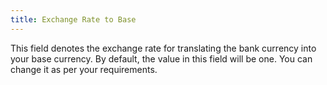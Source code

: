```yaml
---
title: Exchange Rate to Base
---
```



This field denotes the exchange rate for translating the bank currency  into your base currency. By default, the value in this field will be one.  You can change it as per your requirements.
